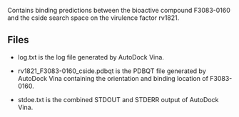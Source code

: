 Contains binding predictions between the bioactive compound F3083-0160 and the cside search space on the virulence factor rv1821.

## Files

- log.txt is the log file generated by AutoDock Vina.

- rv1821_F3083-0160_cside.pdbqt is the PDBQT file generated by AutoDock Vina containing the orientation and binding location of F3083-0160.

- stdoe.txt is the combined STDOUT and STDERR output of AutoDock Vina.

